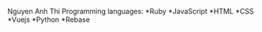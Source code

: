 
Nguyen Anh Thi
Programming languages: 
  *Ruby 
  *JavaScript
  *HTML 
  *CSS
  *Vuejs
  *Python
  *Rebase
